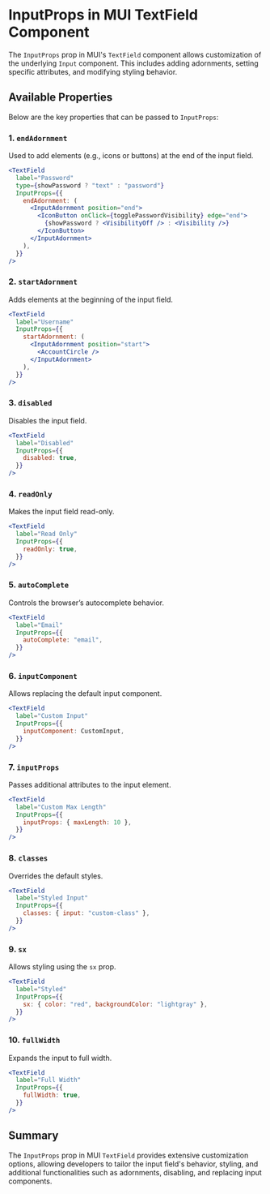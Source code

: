 # InputProps in MUI TextField Component

The `InputProps` prop in MUI's `TextField` component allows customization of the underlying `Input` component. This includes adding adornments, setting specific attributes, and modifying styling behavior.

## Available Properties

Below are the key properties that can be passed to `InputProps`:

### 1. `endAdornment`

Used to add elements (e.g., icons or buttons) at the end of the input field.

```jsx
<TextField
  label="Password"
  type={showPassword ? "text" : "password"}
  InputProps={{
    endAdornment: (
      <InputAdornment position="end">
        <IconButton onClick={togglePasswordVisibility} edge="end">
          {showPassword ? <VisibilityOff /> : <Visibility />}
        </IconButton>
      </InputAdornment>
    ),
  }}
/>
```

### 2. `startAdornment`

Adds elements at the beginning of the input field.

```jsx
<TextField
  label="Username"
  InputProps={{
    startAdornment: (
      <InputAdornment position="start">
        <AccountCircle />
      </InputAdornment>
    ),
  }}
/>
```

### 3. `disabled`

Disables the input field.

```jsx
<TextField
  label="Disabled"
  InputProps={{
    disabled: true,
  }}
/>
```

### 4. `readOnly`

Makes the input field read-only.

```jsx
<TextField
  label="Read Only"
  InputProps={{
    readOnly: true,
  }}
/>
```

### 5. `autoComplete`

Controls the browser’s autocomplete behavior.

```jsx
<TextField
  label="Email"
  InputProps={{
    autoComplete: "email",
  }}
/>
```

### 6. `inputComponent`

Allows replacing the default input component.

```jsx
<TextField
  label="Custom Input"
  InputProps={{
    inputComponent: CustomInput,
  }}
/>
```

### 7. `inputProps`

Passes additional attributes to the input element.

```jsx
<TextField
  label="Custom Max Length"
  InputProps={{
    inputProps: { maxLength: 10 },
  }}
/>
```

### 8. `classes`

Overrides the default styles.

```jsx
<TextField
  label="Styled Input"
  InputProps={{
    classes: { input: "custom-class" },
  }}
/>
```

### 9. `sx`

Allows styling using the `sx` prop.

```jsx
<TextField
  label="Styled"
  InputProps={{
    sx: { color: "red", backgroundColor: "lightgray" },
  }}
/>
```

### 10. `fullWidth`

Expands the input to full width.

```jsx
<TextField
  label="Full Width"
  InputProps={{
    fullWidth: true,
  }}
/>
```

## Summary

The `InputProps` prop in MUI `TextField` provides extensive customization options, allowing developers to tailor the input field's behavior, styling, and additional functionalities such as adornments, disabling, and replacing input components.
